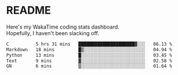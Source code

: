 # README

Here's my WakaTime coding stats dashboard.  
Hopefully, I haven't been slacking off.

<!--START_SECTION:waka-->

```txt
C          5 hrs 31 mins   █████████████████████▓░░░   86.13 %
Markdown   18 mins         █▒░░░░░░░░░░░░░░░░░░░░░░░   04.94 %
Python     13 mins         █░░░░░░░░░░░░░░░░░░░░░░░░   03.45 %
Text       9 mins          ▓░░░░░░░░░░░░░░░░░░░░░░░░   02.58 %
GN         6 mins          ▒░░░░░░░░░░░░░░░░░░░░░░░░   01.64 %
```

<!--END_SECTION:waka-->